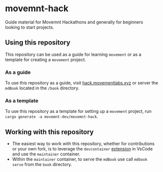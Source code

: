 # movemnt-hack
Guide material for Movemnt Hackathons and generally for beginners looking to start projects.

## Using this repository
This repository can be used as a guide for learning `movement` or as a template for creating a `movement` project.

### As a guide
To use this repository as a guide, visit [hack.movementlabs.xyz](hack.movement.xyz) or server the `mdBook` located in the `/book` directory.

### As a template
To use this repository as a template for setting up a `movement` project, run `cargo generate -a movemnt-dev/movemnt-hack`.

## Working with this repository
- The easiest way to work with this repository, whether for contributions or your own fork, is to leverage the `devcontainer` [extension](https://code.visualstudio.com/docs/devcontainers/containers) in VsCode and use the `maintainer` container. 
- Within the `maintainer` container, to serve the `mdBook` use call `mdbook serve` from the `book` directory. 
